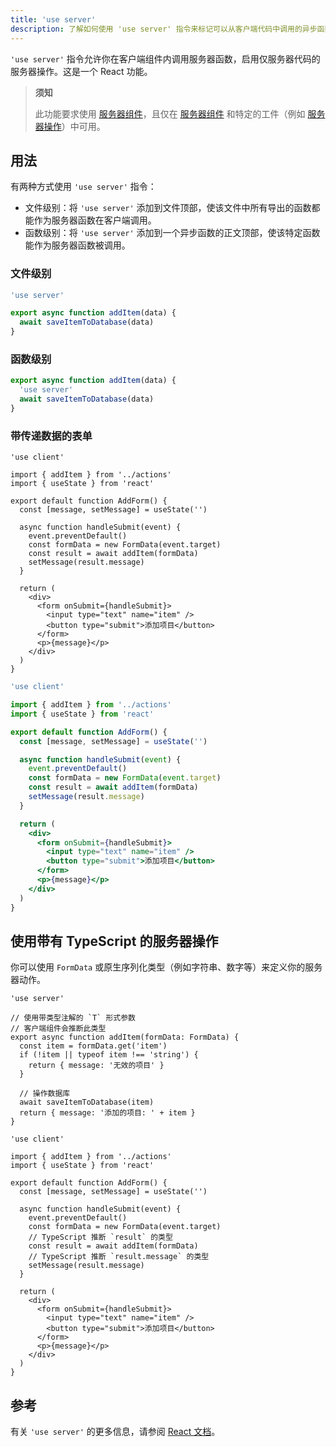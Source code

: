 ```yaml
---
title: 'use server'
description: 了解如何使用 'use server' 指令来标记可以从客户端代码中调用的异步函数。
---
```


`'use server'` 指令允许你在客户端组件内调用服务器函数，启用仅服务器代码的服务器操作。这是一个 React 功能。

> **须知**
>
> 此功能要求使用 [服务器组件](/docs/app/building-your-application/rendering/server-components)，且仅在 [服务器组件](/docs/app/building-your-application/rendering/server-components) 和特定的工件（例如 [服务器操作](/docs/app/building-your-application/data-fetching/server-actions)）中可用。

## 用法

有两种方式使用 `'use server'` 指令：

- 文件级别：将 `'use server'` 添加到文件顶部，使该文件中所有导出的函数都能作为服务器函数在客户端调用。
- 函数级别：将 `'use server'` 添加到一个异步函数的正文顶部，使该特定函数能作为服务器函数被调用。

### 文件级别

```js filename="app/actions.js"
'use server'

export async function addItem(data) {
  await saveItemToDatabase(data)
}
```

### 函数级别

```jsx filename="app/ui-components.jsx"
export async function addItem(data) {
  'use server'
  await saveItemToDatabase(data)
}
```

### 带传递数据的表单

```tsx filename="app/components/form.tsx" highlight={3, 6, 12, 19-21} switcher
'use client'

import { addItem } from '../actions'
import { useState } from 'react'

export default function AddForm() {
  const [message, setMessage] = useState('')

  async function handleSubmit(event) {
    event.preventDefault()
    const formData = new FormData(event.target)
    const result = await addItem(formData)
    setMessage(result.message)
  }

  return (
    <div>
      <form onSubmit={handleSubmit}>
        <input type="text" name="item" />
        <button type="submit">添加项目</button>
      </form>
      <p>{message}</p>
    </div>
  )
}
```

```jsx filename="app/components/form.jsx" highlight={3, 6, 12, 19-21} switcher
'use client'

import { addItem } from '../actions'
import { useState } from 'react'

export default function AddForm() {
  const [message, setMessage] = useState('')

  async function handleSubmit(event) {
    event.preventDefault()
    const formData = new FormData(event.target)
    const result = await addItem(formData)
    setMessage(result.message)
  }

  return (
    <div>
      <form onSubmit={handleSubmit}>
        <input type="text" name="item" />
        <button type="submit">添加项目</button>
      </form>
      <p>{message}</p>
    </div>
  )
}
```

## 使用带有 TypeScript 的服务器操作

你可以使用 `FormData` 或原生序列化类型（例如字符串、数字等）来定义你的服务器动作。

```tsx filename="app/actions.ts" switcher highlight={5}
'use server'

// 使用带类型注解的 `T` 形式参数
// 客户端组件会推断此类型
export async function addItem(formData: FormData) {
  const item = formData.get('item')
  if (!item || typeof item !== 'string') {
    return { message: '无效的项目' }
  }

  // 操作数据库
  await saveItemToDatabase(item)
  return { message: '添加的项目: ' + item }
}
```

```tsx filename="app/components/form.tsx" switcher highlight={3, 13}
'use client'

import { addItem } from '../actions'
import { useState } from 'react'

export default function AddForm() {
  const [message, setMessage] = useState('')

  async function handleSubmit(event) {
    event.preventDefault()
    const formData = new FormData(event.target)
    // TypeScript 推断 `result` 的类型
    const result = await addItem(formData)
    // TypeScript 推断 `result.message` 的类型
    setMessage(result.message)
  }

  return (
    <div>
      <form onSubmit={handleSubmit}>
        <input type="text" name="item" />
        <button type="submit">添加项目</button>
      </form>
      <p>{message}</p>
    </div>
  )
}
```

## 参考

有关 `'use server'` 的更多信息，请参阅 [React 文档](https://react.dev/reference/rsc/use-server)。
